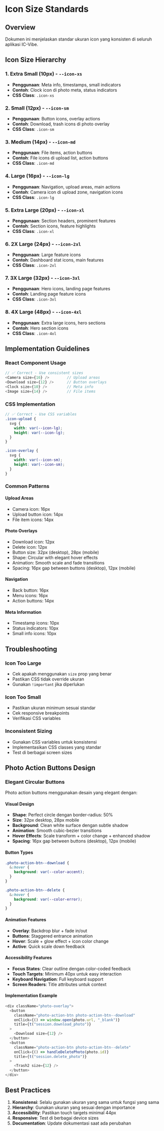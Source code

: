 # Icon Size Standards

## Overview

Dokumen ini menjelaskan standar ukuran icon yang konsisten di seluruh aplikasi IC-Vibe.

## Icon Size Hierarchy

### 1. Extra Small (10px) - `--icon-xs`

- **Penggunaan**: Meta info, timestamps, small indicators
- **Contoh**: Clock icon di photo meta, status indicators
- **CSS Class**: `.icon-xs`

### 2. Small (12px) - `--icon-sm`

- **Penggunaan**: Button icons, overlay actions
- **Contoh**: Download, trash icons di photo overlay
- **CSS Class**: `.icon-sm`

### 3. Medium (14px) - `--icon-md`

- **Penggunaan**: File items, action buttons
- **Contoh**: File icons di upload list, action buttons
- **CSS Class**: `.icon-md`

### 4. Large (16px) - `--icon-lg`

- **Penggunaan**: Navigation, upload areas, main actions
- **Contoh**: Camera icon di upload zone, navigation icons
- **CSS Class**: `.icon-lg`

### 5. Extra Large (20px) - `--icon-xl`

- **Penggunaan**: Section headers, prominent features
- **Contoh**: Section icons, feature highlights
- **CSS Class**: `.icon-xl`

### 6. 2X Large (24px) - `--icon-2xl`

- **Penggunaan**: Large feature icons
- **Contoh**: Dashboard stat icons, main features
- **CSS Class**: `.icon-2xl`

### 7. 3X Large (32px) - `--icon-3xl`

- **Penggunaan**: Hero icons, landing page features
- **Contoh**: Landing page feature icons
- **CSS Class**: `.icon-3xl`

### 8. 4X Large (48px) - `--icon-4xl`

- **Penggunaan**: Extra large icons, hero sections
- **Contoh**: Hero section icons
- **CSS Class**: `.icon-4xl`

## Implementation Guidelines

### React Component Usage

```typescript
// ✅ Correct - Use consistent sizes
<Camera size={16} />        // Upload areas
<Download size={12} />      // Button overlays
<Clock size={10} />         // Meta info
<Image size={14} />         // File items
```

### CSS Implementation

```scss
// ✅ Correct - Use CSS variables
.icon-upload {
  svg {
    width: var(--icon-lg);
    height: var(--icon-lg);
  }
}

.icon-overlay {
  svg {
    width: var(--icon-sm);
    height: var(--icon-sm);
  }
}
```

### Common Patterns

#### Upload Areas

- Camera icon: 16px
- Upload button icon: 14px
- File item icons: 14px

#### Photo Overlays
- Download icon: 12px
- Delete icon: 12px
- Button size: 32px (desktop), 28px (mobile)
- Shape: Circular with elegant hover effects
- Animation: Smooth scale and fade transitions
- Spacing: 16px gap between buttons (desktop), 12px (mobile)

#### Navigation

- Back button: 16px
- Menu icons: 16px
- Action buttons: 14px

#### Meta Information

- Timestamp icons: 10px
- Status indicators: 10px
- Small info icons: 10px

## Troubleshooting

### Icon Too Large

- Cek apakah menggunakan `size` prop yang benar
- Pastikan CSS tidak override ukuran
- Gunakan `!important` jika diperlukan

### Icon Too Small

- Pastikan ukuran minimum sesuai standar
- Cek responsive breakpoints
- Verifikasi CSS variables

### Inconsistent Sizing

- Gunakan CSS variables untuk konsistensi
- Implementasikan CSS classes yang standar
- Test di berbagai screen sizes

## Photo Action Buttons Design

### Elegant Circular Buttons
Photo action buttons menggunakan desain yang elegant dengan:

#### Visual Design
- **Shape**: Perfect circle dengan border-radius: 50%
- **Size**: 32px desktop, 28px mobile
- **Background**: Clean white surface dengan subtle shadow
- **Animation**: Smooth cubic-bezier transitions
- **Hover Effects**: Scale transform + color change + enhanced shadow
- **Spacing**: 16px gap between buttons (desktop), 12px (mobile)

#### Button Types
```scss
.photo-action-btn--download {
  &:hover {
    background: var(--color-accent);
  }
}

.photo-action-btn--delete {
  &:hover {
    background: var(--color-error);
  }
}
```

#### Animation Features
- **Overlay**: Backdrop blur + fade in/out
- **Buttons**: Staggered entrance animation
- **Hover**: Scale + glow effect + icon color change
- **Active**: Quick scale down feedback

#### Accessibility Features
- **Focus States**: Clear outline dengan color-coded feedback
- **Touch Targets**: Minimum 40px untuk easy interaction
- **Keyboard Navigation**: Full keyboard support
- **Screen Readers**: Title attributes untuk context

#### Implementation Example
```typescript
<div className="photo-overlay">
  <button
    className="photo-action-btn photo-action-btn--download"
    onClick={() => window.open(photo.url, "_blank")}
    title={t("session.download_photo")}
  >
    <Download size={12} />
  </button>
  <button
    className="photo-action-btn photo-action-btn--delete"
    onClick={() => handleDeletePhoto(photo.id)}
    title={t("session.delete_photo")}
  >
    <Trash2 size={12} />
  </button>
</div>
```

## Best Practices

1. **Konsistensi**: Selalu gunakan ukuran yang sama untuk fungsi yang sama
2. **Hierarchy**: Gunakan ukuran yang sesuai dengan importance
3. **Accessibility**: Pastikan touch targets minimal 44px
4. **Responsive**: Test di berbagai device sizes
5. **Documentation**: Update dokumentasi saat ada perubahan
